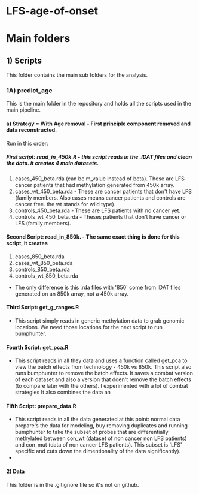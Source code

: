 # LFS-age-of-onset

# Main folders

## 1) Scripts

This folder contains the main sub folders for the analysis. 

### 1A) predict_age

This is the main folder in the repository and holds all the scripts used in the main pipeline. 

#### a) Strategy = With Age removal - First principle component removed and data reconstructed.

Run in this order:
##### First script: read_in_450k.R - this script reads in the .IDAT files and clean the data. it creates 4 main datasets.
1) cases_450_beta.rda (can be m_value instead of beta). These are LFS cancer patients that had methylation generated from 450k array.
2) cases_wt_450_beta.rda - These are cancer patients that don't have LFS (family members. Also cases means cancer patients and controls are cancer free. the wt stands for wild type).
3) controls_450_beta.rda - These are LFS patients with no cancer yet. 
4) controls_wt_450_beta.rda - Theses patients that don't have cancer or LFS (family members).

#### Second Script: read_in_850k. - The same exact thing is done for this script, it creates 
1) cases_850_beta.rda
2) cases_wt_850_beta.rda
3) controls_850_beta.rda
4) controls_wt_850_beta.rda
- The only difference is this .rda files with '850' come from IDAT files generated on an 850k array, not a 450k array.

#### Third Script: get_g_ranges.R
- This script simply reads in generic methylation data to grab genomic locations. We need those locations for the next script to run bumphunter.

#### Fourth Script: get_pca.R
- This script reads in all they data and uses a function called get_pca to view the batch effects from technology - 450k vs 850k. This script also runs bumphunter to remove the batch effects. It saves a combat version of each dataset and also a version that doen't remove the batch effects (to compare later with the others). I experimented with a lot of combat strategies  It also combines the data an


#### Fifth Script: prepare_data.R 
- This script reads in all the data generated at this point: normal data prepare's the data for modeling, buy removing duplicates and running bumphunter to take the subset of probes that are differentially methylated between con_wt (dataset of non cancer non LFS patients) and con_mut (data of non cancer LFS patients). This subset is 'LFS' specific and cuts down the dimentionality of the data significantly).
- 





#### 2) Data

This folder is in the .gitignore file so it's not on github. 
